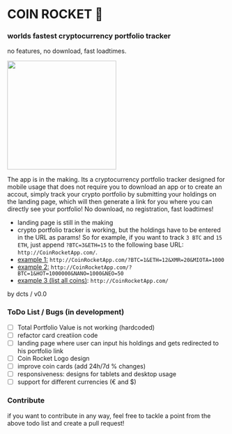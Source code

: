 # COIN ROCKET 🚀 
### worlds fastest cryptocurrency portfolio tracker

no features, no download, fast loadtimes.

<img src="https://user-images.githubusercontent.com/44790691/60259784-52249d80-98d8-11e9-963a-313142b01c57.PNG" width="250">

The app is in the making. Its a cryptocurrency portfolio tracker designed for mobile usage that does not require you to download an app or to create an accout, simply track your crypto portfolio by submitting your holdings on the landing page, which will then generate a link for you where you can directly see your portfolio! No download, no registration, fast loadtimes!
- landing page is still in the making
- crypto portfolio tracker is working, but the holdings have to be entered in the URL as params! So for example, if you want to track `3 BTC` and `15 ETH`, just append `?BTC=3&ETH=15` to the following base URL: `http://CoinRocketApp.com/`. 
- [example 1:](http://CoinRocketApp.com/?BTC=1&ETH=12&XMR=20&MIOTA=1000) `http://CoinRocketApp.com/?BTC=1&ETH=12&XMR=20&MIOTA=1000`
- [example 2:](http://CoinRocketApp.com/?BTC=1&HOT=1000000&NANO=1000&NEO=50) `http://CoinRocketApp.com/?BTC=1&HOT=1000000&NANO=1000&NEO=50`
- [example 3 (list all coins)](http://CoinRocketApp.com/): `http://CoinRocketApp.com/`

by dcts / v0.0

### ToDo List / Bugs (in development)
- [ ] Total Portfolio Value is not working (hardcoded)
- [ ] refactor card creatiion code
- [ ] landing page where user can input his holdings and gets redirected to his portfolio link
- [ ] Coin Rocket Logo design
- [ ] improve coin cards (add 24h/7d % changes)
- [ ] responsiveness: designs for tablets and desktop usage
- [ ] support for different currencies (€ and $)

### Contribute

if you want to contribute in any way, feel free to tackle a point from the above todo list and create a pull request! 
